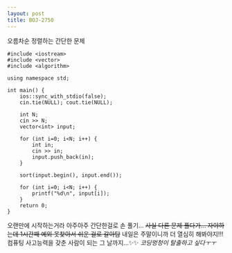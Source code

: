 ```yaml
---
layout: post
title: BOJ-2750
---
```


오름차순 정렬하는 간단한 문제

```
#include <iostream>
#include <vector>
#include <algorithm>

using namespace std;

int main() {
    ios::sync_with_stdio(false);
    cin.tie(NULL); cout.tie(NULL);

    int N;
    cin >> N;
    vector<int> input;

    for (int i=0; i<N; i++) {
        int in;
        cin >> in;
        input.push_back(in);   
    }

    sort(input.begin(), input.end());
    
    for (int i=0; i<N; i++) {
        printf("%d\n", input[i]);
    }
    return 0;
}
```

오랜만에 시작하는거라 아주아주 간단한걸로 손 풀기... ~~사실 다른 문제 풀다가... 자야하는데 1시간째 예외 못찾아서 쉬운 걸로 갈아탐~~ 
내일은 주말이니까 더 열심히 해봐야지!!! 컴퓨팅 사고능력을 갖춘 사람이 되는 그 날까지...✨✨ *코딩멍청이 탈출하고 싶다ㅜㅜ*


